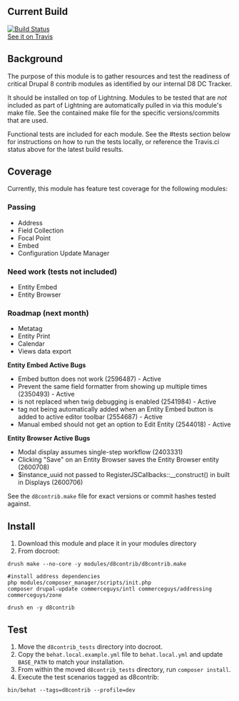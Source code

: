 ## Current Build
[![Build Status](https://travis-ci.org/balsama/d8contrib.svg?branch=8.x-1.x)](https://travis-ci.org/balsama/d8contrib)  
[See it on Travis](https://travis-ci.org/balsama/d8contrib)

## Background
The purpose of this module is to gather resources and test the readiness of
critical Drupal 8 contrib modules as identified by our internal D8 DC Tracker.

It should be installed on top of Lightning. Modules to be tested that are *not*
included as part of Lightning are automatically pulled in via this module's make
file. See the contained make file for the specific versions/commits that are
used.

Functional tests are included for each module. See the #tests section below for
instructions on how to run the tests locally, or reference the Travis.ci status
above for the latest build results.

## Coverage
Currently, this module has feature test coverage for the following modules:

### Passing
* Address
* Field Collection
* Focal Point
* Embed
* Configuration Update Manager

### Need work (tests not included)
* Entity Embed
* Entity Browser

### Roadmap (next month)
* Metatag
* Entity Print
* Calendar
* Views data export

**Entity Embed Active Bugs**  
* Embed button does not work (2596487) - Active
* Prevent the same field formatter from showing up multiple times (2350493) - Active
* <drupal-entity>is not replaced when twig debugging is enabled (2541984) - Active
* <drupal-entity> tag not being automatically added when an Entity Embed button is added to active editor toolbar (2554687) - Active
* Manual embed should not get an option to Edit Entity (2544018) - Active

**Entity Browser Active Bugs**  
* Modal display assumes single-step workflow (2403331)
* Clicking "Save" on an Entity Browser saves the Entity Browser entity (2600708)
* $instance_uuid not passed to RegisterJSCallbacks::__construct() in built in Displays (2600706)

See the `d8contrib.make` file for exact versions or commit hashes tested against.

## Install

1. Download this module and place it in your modules directory
2. From docroot:

```
drush make --no-core -y modules/d8contrib/d8contrib.make

#install address dependencies
php modules/composer_manager/scripts/init.php
composer drupal-update commerceguys/intl commerceguys/addressing commerceguys/zone

drush en -y d8contrib
```
## Test
1. Move the `d8contrib_tests` directory into docroot.
2. Copy the `behat.local.example.yml` file to `behat.local.yml` and update
   `BASE_PATH` to match your installation.
3. From within the moved `d8contrib_tests` directory, run `composer install`.
4. Execute the test scenarios tagged as d8contrib:

```
bin/behat --tags=d8contrib --profile=dev
```

